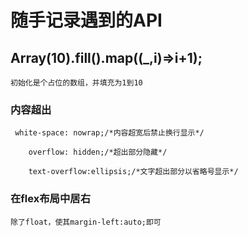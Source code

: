# 随手记录遇到的API

## Array(10).fill().map((_,i)=>i+1);
```
初始化是个占位的数组，并填充为1到10
```
### 内容超出
```
 white-space: nowrap;/*内容超宽后禁止换行显示*/

    overflow: hidden;/*超出部分隐藏*/

    text-overflow:ellipsis;/*文字超出部分以省略号显示*/
```

### 在flex布局中居右
```
除了float，使其margin-left:auto;即可
```